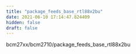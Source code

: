 ```yaml
---
title: "package_feeds_base_rtl88x2bu"
date: 2021-06-10 17:14:47.824409
hidden: false
draft: false
---
```


bcm27xx/bcm2710/package_feeds_base_rtl88x2bu

